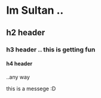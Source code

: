 # Im Sultan ..
## h2 header 
### h3 header .. this is getting fun
#### h4 header
..any way 

this is a messege :D
